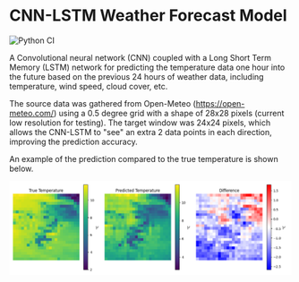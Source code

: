 # CNN-LSTM Weather Forecast Model

![Python CI](https://github.com/jack-ianson/forecast-cnn-lstm/actions/workflows/ci.yml/badge.svg)

A Convolutional neural network (CNN) coupled with a Long Short Term Memory (LSTM) network for predicting the temperature data one hour into the future based on the previous 24 hours of weather data, including temperature, wind speed, cloud cover, etc.

The source data was gathered from Open-Meteo (https://open-meteo.com/) using a 0.5 degree grid with a shape of 28x28 pixels (current low resolution for testing). The target window was 24x24 pixels, which allows the CNN-LSTM to "see" an extra 2 data points in each direction, improving the prediction accuracy.

An example of the prediction compared to the true temperature is shown below.

![alt text](/images/image_1.png)
